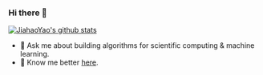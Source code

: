 ### Hi there 👋
[![JiahaoYao's github stats](https://github-readme-stats.vercel.app/api?username=JiahaoYao&show_icons=true)](https://github.com/JiahaoYao/)

- 💬 Ask me about building algorithms for scientific computing & machine learning.
- 🤝 Know me better [here](https://jiahaoyao.github.io/).



<!--
**JiahaoYao/JiahaoYao** is a ✨ _special_ ✨ repository because its `README.md` (this file) appears on your GitHub profile.

Here are some ideas to get you started:

- 🔭 I’m currently working on ...
- 🌱 I’m currently learning ...
- 👯 I’m looking to collaborate on ...
- 🤔 I’m looking for help with ...
- 💬 Ask me about ...
- 📫 How to reach me: ...
- 😄 Pronouns: ...
- ⚡ Fun fact: ...
-->
